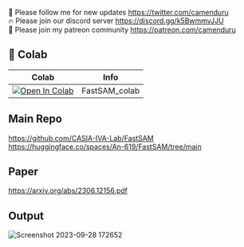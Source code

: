 🐣 Please follow me for new updates https://twitter.com/camenduru <br />
🔥 Please join our discord server https://discord.gg/k5BwmmvJJU <br />
🥳 Please join my patreon community https://patreon.com/camenduru <br />

## 🦒 Colab

| Colab | Info
| --- | --- |
[![Open In Colab](https://colab.research.google.com/assets/colab-badge.svg)](https://colab.research.google.com/github/camenduru/FastSAM-colab/blob/main/FastSAM_colab.ipynb) | FastSAM_colab


## Main Repo
https://github.com/CASIA-IVA-Lab/FastSAM <br />
https://huggingface.co/spaces/An-619/FastSAM/tree/main <br />

## Paper
https://arxiv.org/abs/2306.12156.pdf

## Output
![Screenshot 2023-09-28 172652](https://github.com/camenduru/FastSAM-colab/assets/54370274/93417e3d-876c-4a4f-8e49-d439a7e9e73b)

